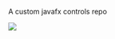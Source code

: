 A custom javafx controls repo

[![](https://jitpack.io/v/RealThanhpv/fxcontrol.svg)](https://jitpack.io/#RealThanhpv/fxcontrol)
